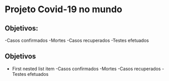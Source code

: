 # Projeto Covid-19 no mundo

## Objetivos:
 -Casos confirmados
 -Mortes
 -Casos recuperados
 -Testes efetuados

## Objetivos
   - First nested list item
   -Casos confirmados
   -Mortes
   -Casos recuperados
   -Testes efetuados
   
